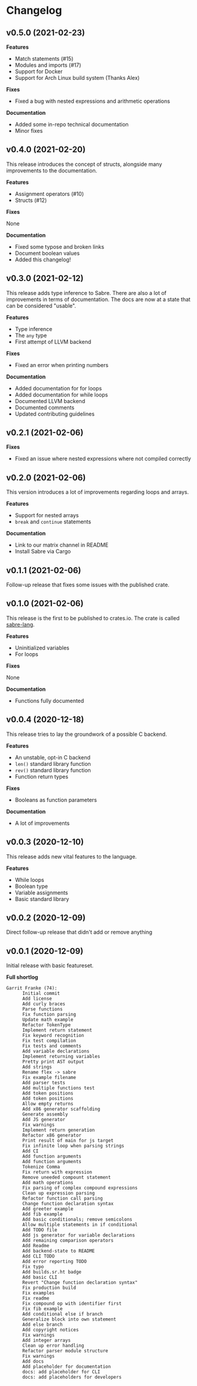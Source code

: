 # Changelog

## v0.5.0 (2021-02-23)

**Features**

- Match statements (#15)
- Modules and imports (#17)
- Support for Docker
- Support for Arch Linux build system (Thanks Alex)

**Fixes**

- Fixed a bug with nested expressions and arithmetic operations

**Documentation**

- Added some in-repo technical documentation
- Minor fixes

## v0.4.0 (2021-02-20)

This release introduces the concept of structs, alongside many improvements to the documentation.

**Features**

- Assignment operators (#10)
- Structs (#12)

**Fixes**

None

**Documentation**

- Fixed some typose and broken links
- Document boolean values
- Added this changelog!

## v0.3.0 (2021-02-12)

This release adds type inference to Sabre. There are also a lot of improvements in terms of documentation. The docs are now at a state that can be considered "usable".

**Features**

- Type inference
- The `any` type
- First attempt of LLVM backend

**Fixes**

- Fixed an error when printing numbers

**Documentation**

- Added documentation for for loops
- Added documentation for while loops
- Documented LLVM backend
- Documented comments
- Updated contributing guidelines

## v0.2.1 (2021-02-06)

**Fixes**

- Fixed an issue where nested expressions where not compiled correctly

## v0.2.0 (2021-02-06)

This version introduces a lot of improvements regarding loops and arrays.

**Features**

- Support for nested arrays
- `break` and `continue` statements

**Documentation**

- Link to our matrix channel in README
- Install Sabre via Cargo

## v0.1.1 (2021-02-06)

Follow-up release that fixes some issues with the published crate.

## v0.1.0 (2021-02-06)

This release is the first to be published to crates.io. The crate is called [sabre-lang](https://crates.io/crates/sabre-lang).

**Features**

- Uninitialized variables
- For loops

**Fixes**

None

**Documentation**

- Functions fully documented

## v0.0.4 (2020-12-18)

This release tries to lay the groundwork of a possible C backend.

**Features**

- An unstable, opt-in C backend
- `len()` standard library function
- `rev()` standard library function
- Function return types

**Fixes**

- Booleans as function parameters

**Documentation**

- A lot of improvements

## v0.0.3 (2020-12-10)

This release adds new vital features to the language.

**Features**

- While loops
- Boolean type
- Variable assignments
- Basic standard library

## v0.0.2 (2020-12-09)

Direct follow-up release that didn't add or remove anything

## v0.0.1 (2020-12-09)

Initial release with basic featureset.

**Full shortlog**

```
Garrit Franke (74):
      Initial commit
      Add license
      Add curly braces
      Parse functions
      Fix function parsing
      Update math example
      Refactor TokenType
      Implement return statement
      Fix keyword recognition
      Fix test compilation
      Fix tests and comments
      Add variable declarations
      Implement returning variables
      Pretty print AST output
      Add strings
      Rename flex -> sabre
      Fix example filename
      Add parser tests
      Add multiple functions test
      Add token positions
      Add token positions
      Allow empty returns
      Add x86 generator scaffolding
      Generate assembly
      Add JS generator
      Fix warnings
      Implement return generation
      Refactor x86 generator
      Print result of main for js target
      Fix infinite loop when parsing strings
      Add CI
      Add function arguments
      Add function arguments
      Tokenize Comma
      Fix return with expression
      Remove uneeded compount statement
      Add math operations
      Fix parsing of complex compound expressions
      Clean up expression parsing
      Refactor function call parsing
      Change function declaration syntax
      Add greeter example
      Add fib example
      Add basic conditionals; remove semicolons
      Allow multiple statements in if conditional
      Add TODO file
      Add js generator for variable declarations
      Add remaining comparison operators
      Add Readme
      Add backend-state to README
      Add CLI TODO
      Add error reporting TODO
      Fix typo
      Add builds.sr.ht badge
      Add basic CLI
      Revert "Change function declaration syntax"
      Fix production build
      Fix examples
      Fix readme
      Fix compound op with identifier first
      Fix fib example
      Add conditional else if branch
      Generalize block into own statement
      Add else branch
      Add copyright notices
      Fix warnings
      Add integer arrays
      Clean up error handling
      Refactor parser module structure
      Fix warnings
      Add docs
      Add placeholder for documentation
      docs: add placeholder for CLI
      docs: add placeholders for developers
```
